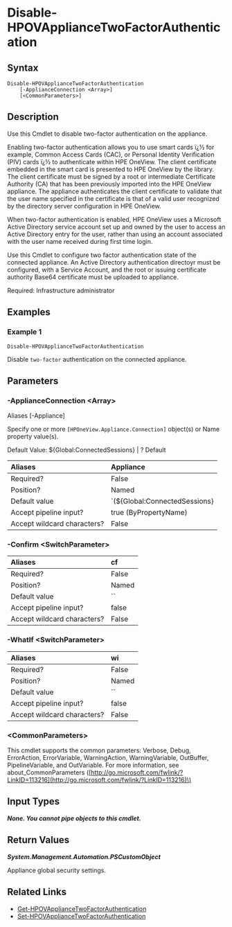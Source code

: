 ﻿---
description: Disable appliance two-factor authentication settings.
---

# Disable-HPOVApplianceTwoFactorAuthentication

## Syntax

```text
Disable-HPOVApplianceTwoFactorAuthentication
    [-ApplianceConnection <Array>]
    [<CommonParameters>]
```

## Description

Use this Cmdlet to disable two-factor authentication on the appliance.

Enabling two-factor authentication allows you to use smart cards ï¿½ for example, Common Access Cards (CAC), or Personal Identity Verification (PIV) cards ï¿½ to authenticate within HPE OneView. The client certificate embedded in the smart card is presented to HPE OneView by the library. The client certificate must be signed by a root or intermediate Certificate Authority (CA) that has been previously imported into the HPE OneView appliance. The appliance authenticates the client certificate to validate that the user name specified in the certificate is that of a valid user recognized by the directory server configuration in HPE OneView.

When two-factor authentication is enabled, HPE OneView uses a Microsoft Active Directory service account set up and owned by the user to access an Active Directory entry for the user, rather than using an account associated with the user name received during first time login.

Use this Cmdlet to configure two factor authentication state of the connected appliance.  An Active Directory authentication directoyr must be configured, with a Service Account, and the root or issuing certificate authority Base64 certificate must be uploaded to appliance.

Required: Infrastructure administrator

## Examples

###  Example 1 

```text
Disable-HPOVApplianceTwoFactorAuthentication

```

Disable `two-factor` authentication on the connected appliance.

## Parameters

### -ApplianceConnection &lt;Array&gt;

Aliases [-Appliance]

Specify one or more `[HPOneView.Appliance.Connection]` object(s) or Name property value(s).

Default Value: ${Global:ConnectedSessions} | ? Default

| Aliases | Appliance |
| :--- | :--- |
| Required? | False |
| Position? | Named |
| Default value | `(${Global:ConnectedSessions} | ? Default)` |
| Accept pipeline input? | true (ByPropertyName) |
| Accept wildcard characters? | False |

### -Confirm &lt;SwitchParameter&gt;



| Aliases | cf |
| :--- | :--- |
| Required? | False |
| Position? | Named |
| Default value | `` |
| Accept pipeline input? | false |
| Accept wildcard characters? | False |

### -WhatIf &lt;SwitchParameter&gt;



| Aliases | wi |
| :--- | :--- |
| Required? | False |
| Position? | Named |
| Default value | `` |
| Accept pipeline input? | false |
| Accept wildcard characters? | False |

### &lt;CommonParameters&gt;

This cmdlet supports the common parameters: Verbose, Debug, ErrorAction, ErrorVariable, WarningAction, WarningVariable, OutBuffer, PipelineVariable, and OutVariable. For more information, see about\_CommonParameters \([http://go.microsoft.com/fwlink/?LinkID=113216](http://go.microsoft.com/fwlink/?LinkID=113216)\)

## Input Types

_**None.  You cannot pipe objects to this cmdlet.**_

## Return Values

_**System.Management.Automation.PSCustomObject**_

Appliance global security settings.


## Related Links

* [Get-HPOVApplianceTwoFactorAuthentication](get-hpovappliancetwofactorauthentication.md)
* [Set-HPOVApplianceTwoFactorAuthentication](set-hpovappliancetwofactorauthentication.md)
